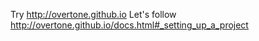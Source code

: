 Try http://overtone.github.io
Let's follow http://overtone.github.io/docs.html#_setting_up_a_project
